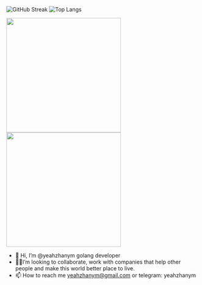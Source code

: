 ![GitHub Streak](https://github-readme-streak-stats.herokuapp.com?user=yeahzhanym&border_radius=4&card_width=300&hide_total_contributions=true)
![Top Langs](https://github-readme-stats.vercel.app/api/top-langs/?username=yeahzhanym&layout=compact)
<div>
  <img src="https://media.giphy.com/media/cpNi1qojEMCjK/giphy.gif" width="300" /> 
  <img src="https://media.tenor.com/sHbpdwmJWQIAAAAC/gif.gif" width="300" />
<div/>
  

- 👋 Hi, I’m @yeahzhanym golang developer
- 💞️🌱I’m looking to collaborate, work with companies that help other people and make this world better place to live.
- 📫 How to reach me yeahzhanym@gmail.com or telegram: yeahzhanym


<!---
yeahzhanym/yeahzhanym is a ✨ special ✨ repository because its `README.md` (this file) appears on your GitHub profile.
You can click the Preview link to take a look at your changes.
--->
